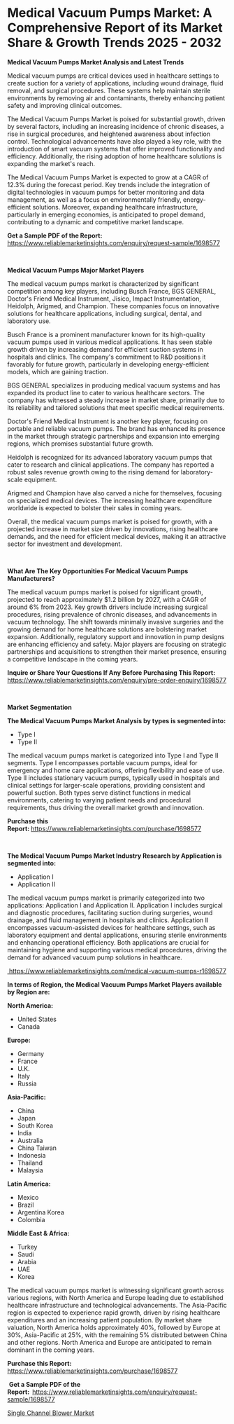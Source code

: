 <p><h1>Medical Vacuum Pumps Market: A Comprehensive Report of its Market Share & Growth Trends 2025 - 2032</h1></p><p><strong>Medical Vacuum Pumps Market Analysis and Latest Trends</strong></p>
<p><p>Medical vacuum pumps are critical devices used in healthcare settings to create suction for a variety of applications, including wound drainage, fluid removal, and surgical procedures. These systems help maintain sterile environments by removing air and contaminants, thereby enhancing patient safety and improving clinical outcomes. </p><p>The Medical Vacuum Pumps Market is poised for substantial growth, driven by several factors, including an increasing incidence of chronic diseases, a rise in surgical procedures, and heightened awareness about infection control. Technological advancements have also played a key role, with the introduction of smart vacuum systems that offer improved functionality and efficiency. Additionally, the rising adoption of home healthcare solutions is expanding the market's reach.</p><p>The Medical Vacuum Pumps Market is expected to grow at a CAGR of 12.3% during the forecast period. Key trends include the integration of digital technologies in vacuum pumps for better monitoring and data management, as well as a focus on environmentally friendly, energy-efficient solutions. Moreover, expanding healthcare infrastructure, particularly in emerging economies, is anticipated to propel demand, contributing to a dynamic and competitive market landscape.</p></p>
<p><strong>Get a Sample PDF of the Report:&nbsp;</strong> <a href="https://www.reliablemarketinsights.com/enquiry/request-sample/1698577?utm_campaign=1887&utm_medium=2&utm_source=Github&utm_content=ia&utm_term=09012025&utm_id=medical-vacuum-pumps">https://www.reliablemarketinsights.com/enquiry/request-sample/1698577</a></p>
<p>&nbsp;</p>
<p><strong>Medical Vacuum Pumps Major Market Players</strong></p>
<p><p>The medical vacuum pumps market is characterized by significant competition among key players, including Busch France, BGS GENERAL, Doctor's Friend Medical Instrument, Jisico, Impact Instrumentation, Heidolph, Arigmed, and Champion. These companies focus on innovative solutions for healthcare applications, including surgical, dental, and laboratory use.</p><p>Busch France is a prominent manufacturer known for its high-quality vacuum pumps used in various medical applications. It has seen stable growth driven by increasing demand for efficient suction systems in hospitals and clinics. The company's commitment to R&D positions it favorably for future growth, particularly in developing energy-efficient models, which are gaining traction.</p><p>BGS GENERAL specializes in producing medical vacuum systems and has expanded its product line to cater to various healthcare sectors. The company has witnessed a steady increase in market share, primarily due to its reliability and tailored solutions that meet specific medical requirements.</p><p>Doctor's Friend Medical Instrument is another key player, focusing on portable and reliable vacuum pumps. The brand has enhanced its presence in the market through strategic partnerships and expansion into emerging regions, which promises substantial future growth.</p><p>Heidolph is recognized for its advanced laboratory vacuum pumps that cater to research and clinical applications. The company has reported a robust sales revenue growth owing to the rising demand for laboratory-scale equipment.</p><p>Arigmed and Champion have also carved a niche for themselves, focusing on specialized medical devices. The increasing healthcare expenditure worldwide is expected to bolster their sales in coming years.</p><p>Overall, the medical vacuum pumps market is poised for growth, with a projected increase in market size driven by innovations, rising healthcare demands, and the need for efficient medical devices, making it an attractive sector for investment and development.</p></p>
<p>&nbsp;</p>
<p><strong>What Are The Key Opportunities For Medical Vacuum Pumps Manufacturers?</strong></p>
<p><p>The medical vacuum pumps market is poised for significant growth, projected to reach approximately $1.2 billion by 2027, with a CAGR of around 6% from 2023. Key growth drivers include increasing surgical procedures, rising prevalence of chronic diseases, and advancements in vacuum technology. The shift towards minimally invasive surgeries and the growing demand for home healthcare solutions are bolstering market expansion. Additionally, regulatory support and innovation in pump designs are enhancing efficiency and safety. Major players are focusing on strategic partnerships and acquisitions to strengthen their market presence, ensuring a competitive landscape in the coming years.</p></p>
<p><strong>Inquire or Share Your Questions If Any Before Purchasing This Report:</strong> <a href="https://www.reliablemarketinsights.com/enquiry/pre-order-enquiry/1698577?utm_campaign=1887&utm_medium=2&utm_source=Github&utm_content=ia&utm_term=09012025&utm_id=medical-vacuum-pumps">https://www.reliablemarketinsights.com/enquiry/pre-order-enquiry/1698577</a></p>
<p>&nbsp;</p>
<p><strong>Market Segmentation</strong></p>
<p><strong>The Medical Vacuum Pumps Market Analysis by types is segmented into:</strong></p>
<p><ul><li>Type I</li><li>Type II</li></ul></p>
<p><p>The medical vacuum pumps market is categorized into Type I and Type II segments. Type I encompasses portable vacuum pumps, ideal for emergency and home care applications, offering flexibility and ease of use. Type II includes stationary vacuum pumps, typically used in hospitals and clinical settings for larger-scale operations, providing consistent and powerful suction. Both types serve distinct functions in medical environments, catering to varying patient needs and procedural requirements, thus driving the overall market growth and innovation.</p></p>
<p><strong>Purchase this Report:&nbsp;</strong><a href="https://www.reliablemarketinsights.com/purchase/1698577?utm_campaign=1887&utm_medium=2&utm_source=Github&utm_content=ia&utm_term=09012025&utm_id=medical-vacuum-pumps">https://www.reliablemarketinsights.com/purchase/1698577</a></p>
<p>&nbsp;</p>
<p><strong>The Medical Vacuum Pumps Market Industry Research by Application is segmented into:</strong></p>
<p><ul><li>Application I</li><li>Application II</li></ul></p>
<p><p>The medical vacuum pumps market is primarily categorized into two applications: Application I and Application II. Application I includes surgical and diagnostic procedures, facilitating suction during surgeries, wound drainage, and fluid management in hospitals and clinics. Application II encompasses vacuum-assisted devices for healthcare settings, such as laboratory equipment and dental applications, ensuring sterile environments and enhancing operational efficiency. Both applications are crucial for maintaining hygiene and supporting various medical procedures, driving the demand for advanced vacuum pump solutions in healthcare.</p></p>
<p><a href="https://www.reliablemarketinsights.com/medical-vacuum-pumps-r1698577?utm_campaign=1887&utm_medium=2&utm_source=Github&utm_content=ia&utm_term=09012025&utm_id=medical-vacuum-pumps">&nbsp;https://www.reliablemarketinsights.com/medical-vacuum-pumps-r1698577</a></p>
<p><strong>In terms of Region, the Medical Vacuum Pumps Market Players available by Region are:</strong></p>
<p>
    <p> <strong> North America: </strong>
        <ul>
            <li>United States</li>
            <li>Canada</li>
        </ul>
        </p> 
    <p> <strong> Europe: </strong>
        <ul>
            <li>Germany</li>
            <li>France</li>
            <li>U.K.</li>
            <li>Italy</li>
            <li>Russia</li>
        </ul>
        </p> 
    <p> <strong> Asia-Pacific: </strong>
        <ul>
            <li>China</li>
            <li>Japan</li>
            <li>South Korea</li>
            <li>India</li>
            <li>Australia</li>
            <li>China Taiwan</li>
            <li>Indonesia</li>
            <li>Thailand</li>
            <li>Malaysia</li>
        </ul>
        </p> 
    <p> <strong> Latin America: </strong>
        <ul>
            <li>Mexico</li>
            <li>Brazil</li>
            <li>Argentina Korea</li>
            <li>Colombia</li>
        </ul>
        </p> 
    <p> <strong> Middle East & Africa: </strong>
        <ul>
            <li>Turkey</li>
            <li>Saudi</li>
            <li>Arabia</li>
            <li>UAE</li>
            <li>Korea</li>
        </ul>
    </p>
    </p>
<p><p>The medical vacuum pumps market is witnessing significant growth across various regions, with North America and Europe leading due to established healthcare infrastructure and technological advancements. The Asia-Pacific region is expected to experience rapid growth, driven by rising healthcare expenditures and an increasing patient population. By market share valuation, North America holds approximately 40%, followed by Europe at 30%, Asia-Pacific at 25%, with the remaining 5% distributed between China and other regions. North America and Europe are anticipated to remain dominant in the coming years.</p></p>
<p><strong>Purchase this Report: </strong><a href="https://www.reliablemarketinsights.com/purchase/1698577?utm_campaign=1887&utm_medium=2&utm_source=Github&utm_content=ia&utm_term=09012025&utm_id=medical-vacuum-pumps">https://www.reliablemarketinsights.com/purchase/1698577</a></p>
<p>&nbsp;<strong>Get a Sample PDF of the Report:&nbsp;&nbsp;</strong><a href="https://www.reliablemarketinsights.com/enquiry/request-sample/1698577?utm_campaign=1887&utm_medium=2&utm_source=Github&utm_content=ia&utm_term=09012025&utm_id=medical-vacuum-pumps">https://www.reliablemarketinsights.com/enquiry/request-sample/1698577</a></p>
<p><strong></strong></p>
<p><p><a href="https://github.com/julyju69/Market-Research-Report-List-5/blob/main/single-channel-blower-market.md?utm_campaign=1887&utm_medium=2&utm_source=Github&utm_content=ia&utm_term=09012025&utm_id=medical-vacuum-pumps">Single Channel Blower Market</a></p></p>